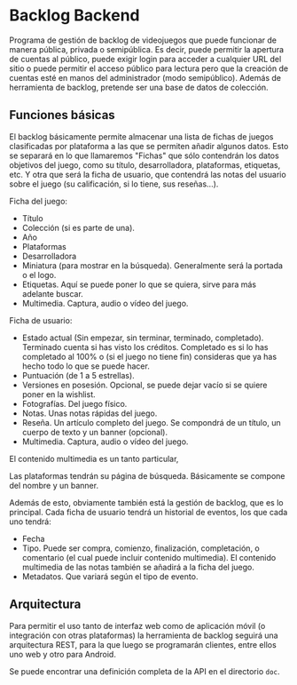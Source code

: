 Backlog Backend
===============

Programa de gestión de backlog de videojuegos que puede funcionar de manera pública, privada o semipública. Es decir,
puede permitir la apertura de cuentas al público, puede exigir login para acceder a cualquier URL del sitio o puede
permitir el acceso público para lectura pero que la creación de cuentas esté en manos del administrador (modo semipúblico).
Además de herramienta de backlog, pretende ser una base de datos de colección.

Funciones básicas
-----------------

El backlog básicamente permite almacenar una lista de fichas de juegos clasificadas por plataforma a las que se permiten
añadir algunos datos. Esto se separará en lo que llamaremos "Fichas" que sólo contendrán los datos objetivos del juego,
como su título, desarrolladora, plataformas, etiquetas, etc. Y otra que será la ficha de usuario, que contendrá las notas del
usuario sobre el juego (su calificación, si lo tiene, sus reseñas...).

Ficha del juego:

- Título
- Colección (si es parte de una).
- Año
- Plataformas
- Desarrolladora
- Miniatura (para mostrar en la búsqueda). Generalmente será la portada o el logo.
- Etiquetas. Aquí se puede poner lo que se quiera, sirve para más adelante buscar.
- Multimedia. Captura, audio o vídeo del juego.

Ficha de usuario:

- Estado actual (Sin empezar, sin terminar, terminado, completado). Terminado cuenta si has visto los créditos. Completado
es si lo has completado al 100% o (si el juego no tiene fin) consideras que ya has hecho todo lo que se puede hacer.
- Puntuación (de 1 a 5 estrellas).
- Versiones en posesión. Opcional, se puede dejar vacío si se quiere poner en la wishlist.
- Fotografías. Del juego físico.
- Notas. Unas notas rápidas del juego.
- Reseña. Un artículo completo del juego. Se compondrá de un título, un cuerpo de texto y un banner (opcional).
- Multimedia. Captura, audio o vídeo del juego.

El contenido multimedia es un tanto particular, 

Las plataformas tendrán su página de búsqueda. Básicamente se compone del nombre y un banner.

Además de esto, obviamente también está la gestión de backlog, que es lo principal. Cada ficha de usuario tendrá un historial de 
eventos, los que cada uno tendrá:

- Fecha
- Tipo. Puede ser compra, comienzo, finalización, completación, o comentario (el cual puede incluir contenido multimedia).
El contenido multimedia de las notas también se añadirá a la ficha del juego.
- Metadatos. Que variará según el tipo de evento.

Arquitectura
------------

Para permitir el uso tanto de interfaz web como de aplicación móvil (o integración con otras plataformas) la herramienta de
backlog seguirá una arquitectura REST, para la que luego se programarán clientes, entre ellos uno web y otro para Android.

Se puede encontrar una definición completa de la API en el directorio `doc`.
